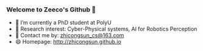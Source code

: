 ### Welcome to Zeeco's Github 👋
- 🔭 I’m currently a PhD student at PolyU
- 🌱 Research interest: Cyber-Physical systems, AI for Robotics Perception
- 💬 Contact me by: zhicongsun_cs@163.com
- 😄 Homepage: http://zhicongsun.github.io

 <!-- ### News
- 🌱 14 June 2024: One of my survey paper was published: Zhicong Sun, Guang Chen, Yulong Ding, Shuang-Hua Yang, “Joint safety and security risk analysis in industrial cyber‐physicalsystems: A survey”, IET Cyber-Physical Systems: Theory & Applications, 14 June 2024, [Doi: 10.1049/cps2.12095. ](https://ietresearch.onlinelibrary.wiley.com/doi/10.1049/cps2.12095)
- 🌱 13 Nov 2023: One of my paper was published: Zhicong Sun, Yulong Ding, Shuang-Hua Yang, “Contradictions Identification of Safety and Security Requirements for Industrial Cyber-Physical Systems”, IEEE Internet of Things Journal, 13 November 2023, [Doi: 10.1109/JIOT.2023.3332128. ](https://ieeexplore.ieee.org/document/10314997)--> 
<!--
**zhicongsun/zhicongsun** is a ✨ _special_ ✨ repository because its `README.md` (this file) appears on your GitHub profile.

Here are some ideas to get you started:

- 🔭 I’m currently working on ...
- 🌱 I’m currently learning ...
- 👯 I’m looking to collaborate on ...
- 🤔 I’m looking for help with ...
- 💬 Ask me about ...
- 📫 How to reach me: ...
- 😄 Pronouns: ...
- ⚡ Fun fact: ...
-->
